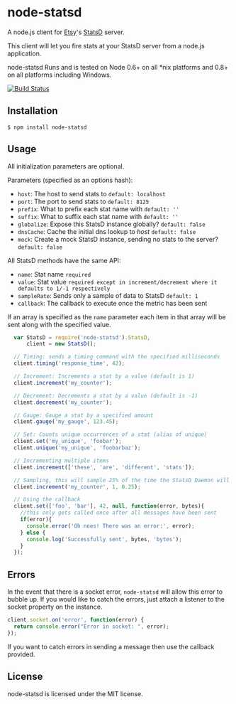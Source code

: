 # node-statsd

A node.js client for [Etsy](http://etsy.com)'s [StatsD](https://github.com/etsy/statsd) server.

This client will let you fire stats at your StatsD server from a node.js application.

node-statsd Runs and is tested on Node 0.6+ on all *nix platforms and 0.8+ on all platforms including Windows.

[![Build Status](https://secure.travis-ci.org/sivy/node-statsd.png?branch=master)](http://travis-ci.org/sivy/node-statsd)

## Installation

```
$ npm install node-statsd
```

## Usage

All initialization parameters are optional.

Parameters (specified as an options hash):
* `host`:      The host to send stats to `default: localhost`
* `port`:      The port to send stats to `default: 8125`
* `prefix`:    What to prefix each stat name with `default: ''`
* `suffix`:    What to suffix each stat name with `default: ''`
* `globalize`: Expose this StatsD instance globally? `default: false`
* `dnsCache`:  Cache the initial dns lookup to *host* `default: false`
* `mock`:      Create a mock StatsD instance, sending no stats to the server? `default: false`

All StatsD methods have the same API:
* `name`:       Stat name `required`
* `value`:      Stat value `required except in increment/decrement where it defaults to 1/-1 respectively`
* `sampleRate`: Sends only a sample of data to StatsD `default: 1`
* `callback`:   The callback to execute once the metric has been sent

If an array is specified as the `name` parameter each item in that array will be sent along with the specified value.

```javascript
  var StatsD = require('node-statsd').StatsD,
      client = new StatsD();

  // Timing: sends a timing command with the specified milliseconds
  client.timing('response_time', 42);

  // Increment: Increments a stat by a value (default is 1)
  client.increment('my_counter');

  // Decrement: Decrements a stat by a value (default is -1)
  client.decrement('my_counter');

  // Gauge: Gauge a stat by a specified amount
  client.gauge('my_gauge', 123.45);

  // Set: Counts unique occurrences of a stat (alias of unique)
  client.set('my_unique', 'foobar');
  client.unique('my_unique', 'foobarbaz');

  // Incrementing multiple items
  client.increment(['these', 'are', 'different', 'stats']);

  // Sampling, this will sample 25% of the time the StatsD Daemon will compensate for sampling
  client.increment('my_counter', 1, 0.25);

  // Using the callback
  client.set(['foo', 'bar'], 42, null, function(error, bytes){
    //this only gets called once after all messages have been sent
    if(error){
      console.error('Oh noes! There was an error:', error);
    } else {
      console.log('Successfully sent', bytes, 'bytes');
    }
  });
```

## Errors

In the event that there is a socket error, `node-statsd` will allow this error to bubble up.  If you would like to catch the errors, just attach a listener to the socket property on the instance.

```javascript
client.socket.on('error', function(error) {
  return console.error("Error in socket: ", error);
});
```

If you want to catch errors in sending a message then use the callback provided.

## License

node-statsd is licensed under the MIT license.

